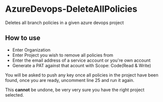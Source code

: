 # AzureDevops-DeleteAllPolicies
Deletes all branch policies in a given azure devops project

## How to use

- Enter Organization
- Enter Project you wish to remove all policies from
- Enter the email address of a service account or you're own account
- Generate a PAT against that acount with Scope: Code(Read & Write)

You will be asked to push any key once all policies in the project have been found, once you are ready, uncomment line 25 and run it again.

This **cannot** be undone, be very very sure you have the right project selected.
